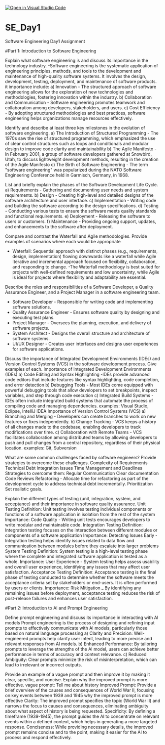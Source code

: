 [![Open in Visual Studio Code](https://classroom.github.com/assets/open-in-vscode-2e0aaae1b6195c2367325f4f02e2d04e9abb55f0b24a779b69b11b9e10269abc.svg)](https://classroom.github.com/online_ide?assignment_repo_id=18414597&assignment_repo_type=AssignmentRepo)
# SE_Day1
Software Engineering Day1 Assignment

#Part 1: Introduction to Software Engineering

Explain what software engineering is and discuss its importance in the technology industry.
-Software engineering is the systematic application of engineering principles, methods, and tools to the development and maintenance of high-quality software systems. It involves the design, development, testing, deployment, and maintenance of software products.  
it importance include: 
a) Innovation - The structured approach of software engineering allows for the exploration of new technologies and methodologies, fostering innovation within the industry.
b) Collaboration and Communication - Software engineering promotes teamwork and collaboration among developers, stakeholders, and users.
c) Cost Efficiency - By adopting structured methodologies and best practices, software engineering helps organizations manage resources effectively.



Identify and describe at least three key milestones in the evolution of software engineering.
a) The Introduction of Structured Programming - The 1970s saw the rise of structured programming, which emphasized the use of clear control structures such as loops and conditionals and modular design to improve code clarity and maintainability
 b) The Agile Manifesto - In February 2001, a group of software developers gathered at Snowbird, Utah, to discuss lightweight development methods, resulting in the creation of the Agile Manifesto
 c) The Birth of Software Engineering - The term "software engineering" was popularized during the NATO Software Engineering Conference held in Garmisch, Germany, in 1968.


List and briefly explain the phases of the Software Development Life Cycle.
 a) Requirements - Gathering and documenting user needs and system requirements.
 b) Design - Creating high-level and detailed designs of the software architecture and user interface.
 c)  Implementation - Writing code and building the software according to the design specifications.
 d)  Testing - Conducting various tests to ensure the software meets quality standards and functional requirements.
 e)  Deployment - Releasing the software to users or customers.
 f)  Maintenance - Providing ongoing support, updates, and enhancements to the software after deployment.



Compare and contrast the Waterfall and Agile methodologies. Provide examples of scenarios where each would be appropriate
- Waterfall: Sequential approach with distinct phases (e.g., requirements, design, implementation) flowing downwards like a waterfall while Agile Iterative and incremental approach focused on flexibility, collaboration, and responding to change.
 -The Waterfall methodology is best suited for projects with well-defined requirements and low uncertainty, while Agile is ideal for projects where flexibility and adaptability are essential.

Describe the roles and responsibilities of a Software Developer, a Quality Assurance Engineer, and a Project Manager in a software engineering team.
 - Software Developer - Responsible for writing code and implementing software solutions.
  - Quality Assurance Engineer - Ensures software quality by designing and executing test plans.
  - Project Manager - Oversees the planning, execution, and delivery of software projects.
  - System Architect - Designs the overall structure and architecture of software systems.
  - UI/UX Designer - Creates user interfaces and designs user experiences for software applications.

Discuss the importance of Integrated Development Environments (IDEs) and Version Control Systems (VCS) in the software development process. Give examples of each.
 Importance of Integrated Development Environments (IDEs)
a) Code Editing and Syntax Highlighting -IDEs provide advanced code editors that include features like syntax highlighting, code completion, and error detection
b) Debugging Tools - Most IDEs come equipped with powerful debugging tools that allow developers to set breakpoints, inspect variables, and step through code execution
c)  Integrated Build Systems - IDEs often include integrated build systems that automate the process of compiling code and managing dependencies.
examples: Visual Studio, Eclipse, IntelliJ IDEA
Importance of Version Control Systems (VCS)
a) Branching and Merging - Developers can create branches to work on new features or fixes independently.
b) Change Tracking - VCS keeps a history of all changes made to the codebase, enabling developers to track modifications over time.
c) Collaboration with Remote Teams - VCS facilitates collaboration among distributed teams by allowing developers to push and pull changes from a central repository, regardless of their physical location.
examples:  Git, Subversion


What are some common challenges faced by software engineers? Provide strategies to overcome these challenges.
Complexity of Requirements
Technical Debt
 Integration Issues
  Time Management and Deadlines
Strategies to overcome them:
Regular Communication
Clear documentation
 Code Reviews
 Refactoring - Allocate time for refactoring as part of the development cycle to address technical debt incrementally.
 Prioritization
 Set realistic goals.


Explain the different types of testing (unit, integration, system, and acceptance) and their importance in software quality assurance.
Unit Testing
Definition: Unit testing involves testing individual components or functions of a software application in isolation from the rest of the system
Importance: Code Quality - Writing unit tests encourages developers to write modular and maintainable code.
Integration Testing
Definition: Integration testing focuses on the interaction between different modules or components of a software application
Importance:  Detecting Issues Early - Integration testing helps identify issues related to data flow and communication between modules before they escalate into larger problems
System Testing
Definition: System testing is a high-level testing phase where the complete and integrated software application is tested as a whole.
Importance: User Experience - System testing helps assess usability and overall user experience, identifying any issues that may affect user satisfaction.
 Acceptance Testing
 Definition: Acceptance testing is the final phase of testing conducted to determine whether the software meets the acceptance criteria set by stakeholders or end-users. It is often performed by users or clients.
 Importance: Risk Mitigation _ By identifying any remaining issues before deployment, acceptance testing reduces the risk of post-release failures and enhances user satisfaction.


#Part 2: Introduction to AI and Prompt Engineering


Define prompt engineering and discuss its importance in interacting with AI models 
Prompt engineering is the process of designing and refining input prompts to effectively communicate with AI models, particularly those based on natural language processing 
a) Clarity and Precision: Well-engineered prompts help clarify user intent, leading to more precise and relevant responses from AI models.
b) Enhanced Performance: By tailoring prompts to leverage the strengths of the AI model, users can achieve better performance in terms of accuracy and context relevance.
c) Reduced Ambiguity: Clear prompts minimize the risk of misinterpretation, which can lead to irrelevant or incorrect outputs.

Provide an example of a vague prompt and then improve it by making it clear, specific, and concise. Explain why the improved prompt is more effective.
vague prompt: Tell me about history
Improved Prompt: Provide a brief overview of the causes and consequences of World War II, focusing on key events between 1939 and 1945
why the improved prompt is more effective
 Clarity: The improved prompt specifies the topic (World War II) and narrows the focus to causes and consequences, eliminating ambiguity about what aspect of history is being requested.
  Specificity: By defining a timeframe (1939-1945), the prompt guides the AI to concentrate on relevant events within a defined context, which helps in generating a more targeted response.
Conciseness: While providing necessary details, the improved prompt remains concise and to the point, making it easier for the AI to process and respond effectively.


